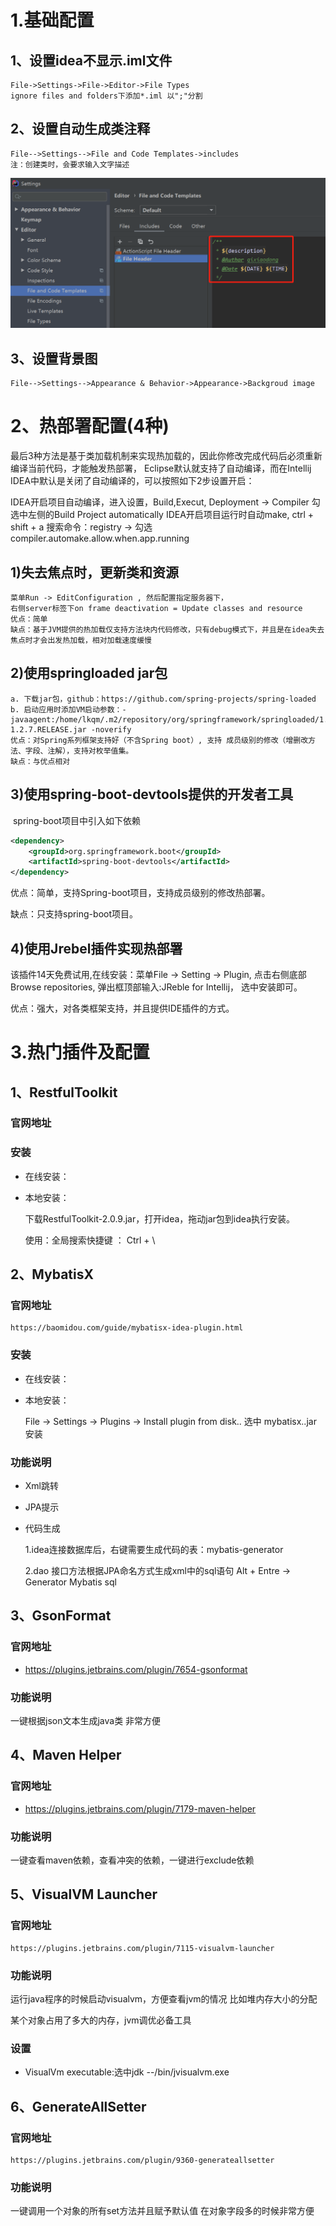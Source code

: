 # 1.基础配置 
## 1、设置idea不显示.iml文件
    File->Settings->File->Editor->File Types
    ignore files and folders下添加*.iml 以";"分割
## 2、设置自动生成类注释
    File-->Settings-->File and Code Templates->includes
    注：创建类时，会要求输入文字描述
![fileheader](./images/fileheader.jpg)
## 3、设置背景图
    File-->Settings-->Appearance & Behavior->Appearance->Backgroud image
# 2、热部署配置(4种)
最后3种方法是基于类加载机制来实现热加载的，因此你修改完成代码后必须重新编译当前代码，才能触发热部署，
Eclipse默认就支持了自动编译，而在Intellij IDEA中默认是关闭了自动编译的，可以按照如下2步设置开启：

IDEA开启项目自动编译，进入设置，Build,Execut, Deployment -> Compiler 勾选中左侧的Build Project automatically
IDEA开启项目运行时自动make, ctrl + shift + a 搜索命令：registry -> 勾选compiler.automake.allow.when.app.running
## 1)失去焦点时，更新类和资源
    菜单Run -> EditConfiguration , 然后配置指定服务器下，
    右侧server标签下on frame deactivation = Update classes and resource
    优点：简单
    缺点：基于JVM提供的热加载仅支持方法块内代码修改，只有debug模式下，并且是在idea失去焦点时才会出发热加载，相对加载速度缓慢
## 2)使用springloaded jar包
    a. 下载jar包，github：https://github.com/spring-projects/spring-loaded
    b. 启动应用时添加VM启动参数：-javaagent:/home/lkqm/.m2/repository/org/springframework/springloaded/1.2.7.RELEASE/springloaded-1.2.7.RELEASE.jar -noverify
    优点：对Spring系列框架支持好（不含Spring boot）, 支持 成员级别的修改（增删改方法、字段、注解），支持对枚举值集。
    缺点：与优点相对
## 3)使用spring-boot-devtools提供的开发者工具

​	spring-boot项目中引入如下依赖

```xml
<dependency>
	<groupId>org.springframework.boot</groupId>
	<artifactId>spring-boot-devtools</artifactId>
</dependency>
```

优点：简单，支持Spring-boot项目，支持成员级别的修改热部署。

缺点：只支持spring-boot项目。

## 4)使用Jrebel插件实现热部署

 该插件14天免费试用,在线安装：菜单File -> Setting -> Plugin, 点击右侧底部 Browse repositories, 
 弹出框顶部输入:JReble for Intellij， 选中安装即可。

优点：强大，对各类框架支持，并且提供IDE插件的方式。

# 3.热门插件及配置

## 1、RestfulToolkit
### 官网地址

### 安装
- 在线安装：

- 本地安装：

  下载RestfulToolkit-2.0.9.jar，打开idea，拖动jar包到idea执行安装。

  使用：全局搜索快捷键 ： Ctrl + \

## 2、MybatisX
### 官网地址
    https://baomidou.com/guide/mybatisx-idea-plugin.html
### 安装
- 在线安装：
- 本地安装：

  File -> Settings -> Plugins -> Install plugin from disk.. 选中 mybatisx..jar 安装
### 功能说明
- Xml跳转
- JPA提示
- 代码生成

    1.idea连接数据库后，右键需要生成代码的表：mybatis-generator
    
    2.dao 接口方法根据JPA命名方式生成xml中的sql语句 Alt + Entre -> Generator Mybatis sql
## 3、GsonFormat
### 官网地址
- https://plugins.jetbrains.com/plugin/7654-gsonformat
### 功能说明
  一键根据json文本生成java类 非常方便
## 4、Maven Helper
### 官网地址
- https://plugins.jetbrains.com/plugin/7179-maven-helper
### 功能说明
一键查看maven依赖，查看冲突的依赖，一键进行exclude依赖

## 5、VisualVM Launcher
### 官网地址
```text
https://plugins.jetbrains.com/plugin/7115-visualvm-launcher
```
### 功能说明
运行java程序的时候启动visualvm，方便查看jvm的情况 比如堆内存大小的分配

某个对象占用了多大的内存，jvm调优必备工具

### 设置

- VisualVm executable:选中jdk --/bin/jvisualvm.exe

## 6、GenerateAllSetter
### 官网地址

    https://plugins.jetbrains.com/plugin/9360-generateallsetter
### 功能说明
一键调用一个对象的所有set方法并且赋予默认值 在对象字段多的时候非常方便
